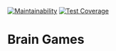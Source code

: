 [![Maintainability](https://api.codeclimate.com/v1/badges/f3560f47856274a206a2/maintainability)](https://codeclimate.com/github/h0x0d9/project-lvl1-s280/maintainability)
[![Test Coverage](https://api.codeclimate.com/v1/badges/f3560f47856274a206a2/test_coverage)](https://codeclimate.com/github/h0x0d9/project-lvl1-s280/test_coverage)

# Brain Games
